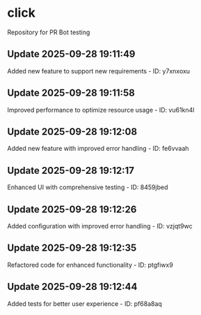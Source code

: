 # click
Repository for PR Bot testing

## Update 2025-09-28 19:11:49
Added new feature to support new requirements - ID: y7xnxoxu


## Update 2025-09-28 19:11:58
Improved performance to optimize resource usage - ID: vu61kn4l


## Update 2025-09-28 19:12:08
Added new feature with improved error handling - ID: fe6vvaah


## Update 2025-09-28 19:12:17
Enhanced UI with comprehensive testing - ID: 8459jbed


## Update 2025-09-28 19:12:26
Added configuration with improved error handling - ID: vzjqt9wc


## Update 2025-09-28 19:12:35
Refactored code for enhanced functionality - ID: ptgfiwx9


## Update 2025-09-28 19:12:44
Added tests for better user experience - ID: pf68a8aq

